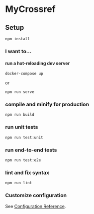 # MyCrossref

## Setup
```
npm install
```

### I want to...

#### run a hot-reloading dev server
```docker-compose up```

or

```
npm run serve
```

### compile and minify for production
```
npm run build
```

### run unit tests
```
npm run test:unit
```

### run end-to-end tests
```
npm run test:e2e
```

### lint and fix syntax
```
npm run lint
```

### Customize configuration
See [Configuration Reference](https://cli.vuejs.org/config/).
